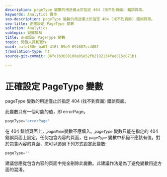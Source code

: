 ```yaml
---
description: pageType 變數的用途僅止於指定 404 (找不到頁面) 錯誤頁面。
keywords: Analytics 實作
seo-description: pageType 變數的用途僅止於指定 404 (找不到頁面) 錯誤頁面。
seo-title: 正確設定 PageType 變數
solution: Analytics
subtopic: 疑難排解
title: 正確設定 PageType 變數
topic: 開發人員和實作
uuid: eafaf58e-ba07-416f-89b9-694687cc4802
translation-type: ht
source-git-commit: 86fe1b3650100a05e52fb2102134fee515c871b1

---
```



# 正確設定 PageType 變數

pageType 變數的用途僅止於指定 404 (找不到頁面) 錯誤頁面。

此變數只有一個可能的值，即 errorPage。

```js
pageType="errorPage"
```

在 404 錯誤頁面上，*`pageName`*&#x200B;變數不應填入。*`pageType`* 變數只能在指定的 404 錯誤頁面上設定。任何包含內容的頁面，在 *`pageType`* 變數中都絕不應該有值。對於包含內容的頁面，您可以透過下列方式設定此變數: 

```js
pageType=""
```

建議您應從包含內容的頁面中完全刪除此變數。此建議作法是為了避免變數用途方面的混淆。
